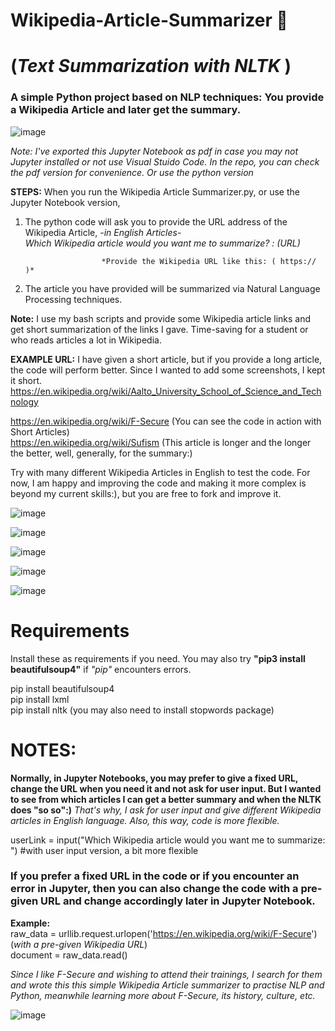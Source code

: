 # Wikipedia-Article-Summarizer  🧡
# **(_Text Summarization with NLTK_ )** #

### A simple Python project based on NLP techniques: You provide a Wikipedia Article and later get the summary.


![image](https://user-images.githubusercontent.com/59505246/137501279-73ddf768-ff57-407b-853b-b6acd0422907.png)

*Note: I've exported this Jupyter Notebook as pdf in case you may not Jupyter installed or not use Visual Stuido Code. In the repo, you can check the pdf version for convenience. Or use the python version*

**STEPS:** When you run the Wikipedia Article Summarizer.py, or use the Jupyter Notebook version,                                                            

1. The python code will ask you to provide the URL address of the Wikipedia Article, *-in English Articles-* </br>
                        *Which Wikipedia article would you want me to summarize? : (URL)*
                        
                        *Provide the Wikipedia URL like this: ( https://    )*

2. The article you have provided will be summarized via Natural Language Processing techniques.

**Note:** I use my bash scripts and provide some Wikipedia article links and get short summarization of the links I gave. Time-saving for a student or who reads articles a lot in Wikipedia.

**EXAMPLE URL:** I have given a short article, but if you provide a long article, the code will perform better. Since I wanted to add some screenshots, I kept it short. https://en.wikipedia.org/wiki/Aalto_University_School_of_Science_and_Technology

https://en.wikipedia.org/wiki/F-Secure  (You can see the code in action with Short Articles)</br>
https://en.wikipedia.org/wiki/Sufism  (This article is longer and the longer the better, well, generally, for the summary:)

Try with many different Wikipedia Articles in English to test the code. For now, I am happy and improving the code and making it more complex is beyond my current skills:), but you are free to fork and improve it.


![image](https://user-images.githubusercontent.com/59505246/137502335-5b2096b0-05c1-44f5-a341-afdf5ed23868.png)

![image](https://user-images.githubusercontent.com/59505246/137500999-d8215f8d-ee93-4b30-830e-f017f2d2219b.png)


![image](https://user-images.githubusercontent.com/59505246/137485419-7530cd8e-8ce2-46e6-945b-29f84614b2d2.png)


![image](https://user-images.githubusercontent.com/59505246/137485619-b5330b5d-2450-400a-bc1a-a6d817508ed7.png)


![image](https://user-images.githubusercontent.com/59505246/137485727-454cb2d9-af82-45a1-9d39-892fa2a26d6e.png)

 # **Requirements**

 Install these as requirements if you need. You may also try **"pip3 install beautifulsoup4"** if _"pip"_ encounters errors.
 
  pip install beautifulsoup4 <br /> 
  pip install lxml <br /> 
  pip install nltk  (you may also need to install stopwords package)


# NOTES:

**Normally, in Jupyter Notebooks, you may prefer to give a fixed URL, change the URL when you need it
and not ask for user input. But I wanted to see from which
articles I can get a better summary and when the NLTK does "so so":)** *That's why, I ask for user input and give different Wikipedia articles in English language. Also, this way, code is more flexible.*

userLink = input("Which Wikipedia article would you want me to summarize: ")  #with user input version, a bit more flexible


### If you prefer a fixed URL in the code or if you encounter an error in Jupyter, then you can also change the code with a pre-given URL and change accordingly later in Jupyter Notebook.

**Example:**<br /> 
raw_data = urllib.request.urlopen('https://en.wikipedia.org/wiki/F-Secure')  (*with a pre-given Wikipedia URL*) <br /> 
document = raw_data.read()

*Since I like F-Secure and wishing to attend their trainings, I search for them and wrote this this simple Wikipedia Article summarizer to practise NLP and Python, meanwhile learning more about F-Secure, its history, culture, etc.*

![image](https://user-images.githubusercontent.com/59505246/137503439-45135716-7b14-4d0f-9972-c37abc59cf4d.png)



